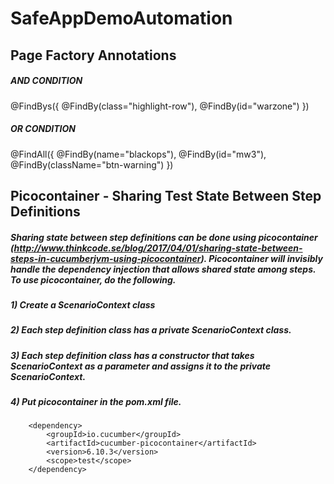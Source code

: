 # SafeAppDemoAutomation

## Page Factory Annotations
##### AND CONDITION
@FindBys({
  @FindBy(class="highlight-row"),
  @FindBy(id="warzone")
})
##### OR CONDITION
@FindAll({
  @FindBy(name="blackops"),
  @FindBy(id="mw3"),
  @FindBy(className="btn-warning")
})

## Picocontainer - Sharing Test State Between Step Definitions
##### Sharing state between step definitions can be done using picocontainer (http://www.thinkcode.se/blog/2017/04/01/sharing-state-between-steps-in-cucumberjvm-using-picocontainer). Picocontainer will invisibly handle the dependency injection that allows shared state among steps. To use picocontainer, do the following.
##### 1) Create a ScenarioContext class
##### 2) Each step definition class has a private ScenarioContext class.
##### 3) Each step definition class has a constructor that takes ScenarioContext as a parameter and assigns it to the private ScenarioContext.
##### 4) Put picocontainer in the pom.xml file.
		<dependency>
			<groupId>io.cucumber</groupId>
			<artifactId>cucumber-picocontainer</artifactId>
			<version>6.10.3</version>
			<scope>test</scope>
		</dependency>
